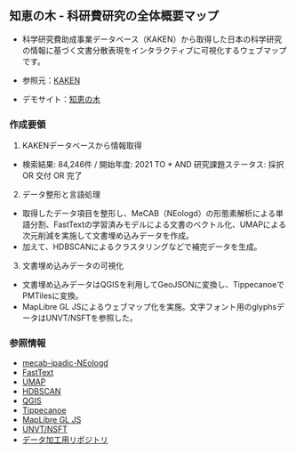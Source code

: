 ## 知恵の木 - 科研費研究の全体概要マップ

- 科学研究費助成事業データベース（KAKEN）から取得した日本の科学研究の情報に基づく文書分散表現をインタラクティブに可視化するウェブマップです。


- 参照元：[KAKEN](https://kaken.nii.ac.jp/)
- デモサイト：[知恵の木](https://kashiwa.co-place.com/cmap/chienoki/)


### 作成要領
1. KAKENデータベースから情報取得
- 検索結果: 84,246件 / 開始年度: 2021 TO * AND 研究課題ステータス: 採択 OR 交付 OR 完了

2. データ整形と言語処理
- 取得したデータ項目を整形し、MeCAB（NEologd）の形態素解析による単語分割、FastTextの学習済みモデルによる文書のベクトル化、UMAPによる次元削減を実施して文書埋め込みデータを作成。
- 加えて、HDBSCANによるクラスタリングなどで補完データを生成。

3. 文書埋め込みデータの可視化
- 文書埋め込みデータはQGISを利用してGeoJSONに変換し、TippecanoeでPMTilesに変換。
- MapLibre GL JSによるウェブマップ化を実施。文字フォント用のglyphsデータはUNVT/NSFTを参照した。

### 参照情報
- [mecab-ipadic-NEologd](https://github.com/neologd/mecab-ipadic-neologd/blob/master/README.ja.md)
- [FastText](https://fasttext.cc/)
- [UMAP](https://umap-learn.readthedocs.io/en/latest/)
- [HDBSCAN](https://hdbscan.readthedocs.io/en/latest/how_hdbscan_works.html)
- [QGIS](https://qgis.org/ja/site/)
- [Tippecanoe](https://github.com/felt/tippecanoe)
- [MapLibre GL JS](https://maplibre.org/projects/maplibre-gl-js/)
- [UNVT/NSFT](https://github.com/unvt/nsft)
- [データ加工用リポジトリ](https://github.com/sanskruthiya/MapNLP/)
